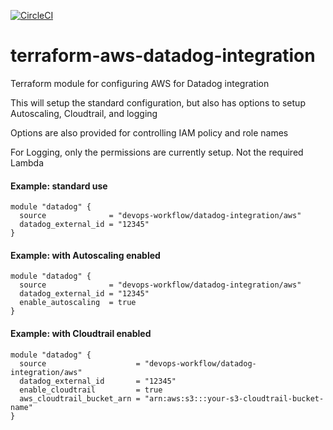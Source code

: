 [![CircleCI](https://circleci.com/gh/devops-workflow/terraform-aws-datadog-integration.svg?style=svg)](https://circleci.com/gh/devops-workflow/terraform-aws-datadog-integration)

# terraform-aws-datadog-integration

Terraform module for configuring AWS for Datadog integration

This will setup the standard configuration, but also has options to setup Autoscaling, Cloudtrail, and logging

Options are also provided for controlling IAM policy and role names

For Logging, only the permissions are currently setup. Not the required Lambda

#### Example: standard use

```hcl
module "datadog" {
  source              = "devops-workflow/datadog-integration/aws"
  datadog_external_id = "12345"
}
```

#### Example: with Autoscaling enabled

```hcl
module "datadog" {
  source              = "devops-workflow/datadog-integration/aws"
  datadog_external_id = "12345"
  enable_autoscaling  = true
}
```

#### Example: with Cloudtrail enabled

```hcl
module "datadog" {
  source                    = "devops-workflow/datadog-integration/aws"
  datadog_external_id       = "12345"
  enable_cloudtrail         = true
  aws_cloudtrail_bucket_arn = "arn:aws:s3:::your-s3-cloudtrail-bucket-name"
}
```
